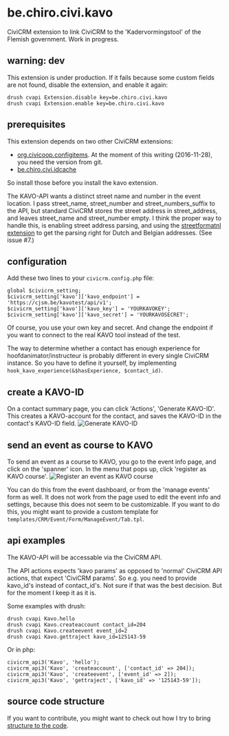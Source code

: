 # be.chiro.civi.kavo

CiviCRM extension to link CiviCRM to the 'Kadervormingstool' of the Flemish government. Work in progress.

## warning: dev

This extension is under production. If it fails because some custom fields are not found,
disable the extension, and enable it again:

    drush cvapi Extension.disable key=be.chiro.civi.kavo
    drush cvapi Extension.enable key=be.chiro.civi.kavo

## prerequisites

This extension depends on two other CiviCRM extensions:

* [org.civicoop.configitems](https://github.com/CiviCooP/org.civicoop.configitems). At the moment
of this writing (2016-11-28), you need the version from git.
* [be.chiro.civi.idcache](https://github.com/Chirojeugd-Vlaanderen/idcache)

So install those before you install the kavo extension.

The KAVO-API wants a distinct street name and number in the event location. I pass street_name, street_number
and street_numbers_suffix to the API, but standard CiviCRM stores the street address in street_address, 
and leaves street_name and street_number empty. 
I think the proper way to handle this, is enabling street address parsing, and using the
[streetformatnl extension](https://github.com/CiviCooP/org.civicoop.streetformatnl) to get the parsing
right for Dutch and Belgian addresses. (See issue #7.)

## configuration

Add these two lines to your `civicrm.config.php` file:

    global $civicrm_setting;
    $civicrm_setting['kavo']['kavo_endpoint'] = 'https://cjsm.be/kavotest/api/v1';
    $civicrm_setting['kavo']['kavo_key'] = 'YOURKAVOKEY';
    $civicrm_setting['kavo']['kavo_secret'] = 'YOURKAVOSECRET';

Of course, you use your own key and secret. And change the endpoint if you want to connect to the real KAVO tool
instead of the test.

The way to determine whether a contact has enough experience for hoofdanimator/instructeur is probably different in 
every single CiviCRM instance. So you have to define it yourself, by implementing 
`hook_kavo_experience(&$hasExperience, $contact_id)`.

## create a KAVO-ID

On a contact summary page, you can click 'Actions', 'Generate KAVO-ID'. This creates a
KAVO-account for the contact, and saves the KAVO-ID in the contact's KAVO-ID field.
![Generate KAVO-ID](https://civicrm.org/sites/civicrm.org/files/Screenshot%20from%202016-11-30%2013-03-14.png)

## send an event as course to KAVO

To send an event as a course to KAVO, you go to the event info page, and click on the 'spanner' icon. In the menu
that pops up, click 'register as KAVO course'.
![Register an event as KAVO course](https://civicrm.org/sites/civicrm.org/files/Screenshot%20from%202016-12-14%2015-58-04.png)

You can do this from the event dashboard, or from the 'manage events' form as well. It does not work from the
page used to edit the event info and settings, because this does not seem to be customizable. If you want to do this,
you might want to provide a custom template for `templates/CRM/Event/Form/ManageEvent/Tab.tpl`.

## api examples

The KAVO-API will be accessable via the CiviCRM API. 

The API actions expects 'kavo params' as opposed to 'normal'
CiviCRM API actions, that expect 'CiviCRM params'. So e.g. you
need to provide kavo_id's instead of contact_id's. Not sure
if that was the best decision. But for the moment I keep it
as it is.

Some examples with drush:

    drush cvapi Kavo.hello
    drush cvapi Kavo.createaccount contact_id=204
    drush cvapi Kavo.createevent event_id=2
    drush cvapi Kavo.gettraject kavo_id=125143-59

Or in php:

    civicrm_api3('Kavo', 'hello');
    civicrm_api3('Kavo', 'createaccount', ['contact_id' => 204]);
    civicrm_api3('Kavo', 'createevent', ['event_id' => 2]);
    civicrm_api3('Kavo', 'gettraject', ['kavo_id' => '125143-59']);

## source code structure

If you want to contribute, you might want to check out how I try to
bring [structure to the code](doc/CodeStructure.md).
